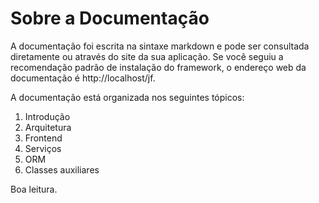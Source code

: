 Sobre a Documentação
===

A documentação foi escrita na sintaxe markdown e pode ser consultada diretamente ou através do site da sua aplicação.
Se você seguiu a recomendação padrão de instalação do framework, o endereço web da documentação é http://localhost/jf.

A documentação está organizada nos seguintes tópicos:

1. Introdução
2. Arquitetura
3. Frontend
4. Serviços
5. ORM
6. Classes auxiliares

Boa leitura.
